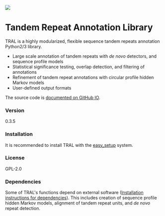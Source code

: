 [<img src="https://img.shields.io/pypi/v/tral.svg?branch=master">](https://pypi.python.org/pypi/tral)

# Tandem Repeat Annotation Library

TRAL is a highly modularized, flexible sequence tandem repeats annotation Python2/3 library.

  - Large scale annotation of tandem repeats with *de novo* detectors, and sequence profile models
  - Statistical significance testing, overlap detection, and filtering of annotations
  - Refinement of tandem repeat annotations with circular profile hidden Markov models
  - User-defined output formats

The source code is [documented on GitHub IO].

### Version
0.3.5


### Installation

It is recommended to install TRAL with the [easy_setup] system.


### License

GPL-2.0


### Dependencies

Some of TRAL's functions depend on external software ([Installation instructions for dependencies]). This includes creation of sequence profile hidden Markov models, alignment of tandem repeat units, and *de novo* repeat detection.

[documented on GitHub IO]:https://acg-team.github.io/tral/
[easy_setup]:https://github.com/acg-team/tral/tree/develop/easy_setup
[Installation instructions]:https://acg-team.github.io/tral/install.html#install
[Installation instructions for dependencies]:https://acg-team.github.io/tral/install_external.html#install-external
[Pypi]:https://pypi.python.org/pypi
[pip]:https://pip.pypa.io/en/latest/
